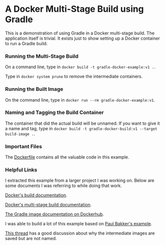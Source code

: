 # A Docker Multi-Stage Build using Gradle

This is a demonstration of using Gradle in a Docker multi-stage build. The application itself is trivial. It exists
just to show setting up a Docker container to run a Gradle build.

### Running the Multi-Stage Build

On a command line, type in `docker build -t gradle-docker-example:v1 .`.

Type in `docker system prune` to remove the intermediate containers.

### Running the Built Image

On the command line, type in `docker run --rm gradle-docker-example:v1`.

### Naming and Tagging the Build Container

The container that did the actual build will be unnamed. If you want to give it a name and tag, 
type in `docker build -t gradle-docker-build:v1 --target build-image .`.

### Important Files

The [Dockerfile](Dockerfile) contains all the valuable code in this example.

### Helpful Links

I extracted this example from a larger project I was working on. Below are some documents I was referring
to while doing that work.

[Docker's build documentation](https://docs.docker.com/engine/reference/commandline/build/).

[Docker's multi-stage build documentation](https://docs.docker.com/develop/develop-images/multistage-build/).

[The Gradle image documentation on Dockerhub](https://hub.docker.com/_/gradle).

I was able to build a lot of this example based on [Paul Bakker's example](http://paulbakker.io/java/docker-gradle-multistage/).

[This thread](https://github.com/moby/moby/issues/34151) has a good discussion about why the intermediate images are saved
but are not named.
